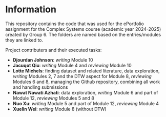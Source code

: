 # Information

This repository contains the code that was used for the ePortfolio assignment for the Complex Systems course (academic year 2024-2025) created by Group 6. The folders are named based on the entries/modules they are linked to.

Project contributers and their executed tasks:
* **Djourdan Johnson**: _writing_ Module 10
* **Jacuqot Qiu**: _writing_ Module 4 and _reviewing_ Module 10
* **Lotte Michels**: finding dataset and related literature, data exploration, _writing_ Modules 2, 7 and the DTW aspect for Module 8, _reviewing_ Modules 6 and 8, managing the Github repository, combining all work and handling submissions
* **Nawat Nawati Azhati**: data exploration, _writing_ Module 6 and part of Module 12, _reviewing_ Modules 5 and 8 
* **Nuo Xu**: _writing_ Module 5 and part of Module 12, _reviewing_ Module 4
* **Xuelin Wei**: _writing_ Module 8 (without DTW)


